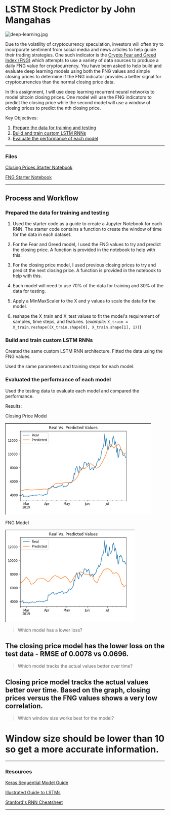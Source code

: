 # LSTM Stock Predictor by John Mangahas

![deep-learning.jpg](Images/deep-learning.jpg)

Due to the volatility of cryptocurrency speculation, investors will often try to incorporate sentiment from social media and news articles to help guide their trading strategies. One such indicator is the [Crypto Fear and Greed Index (FNG)](https://alternative.me/crypto/fear-and-greed-index/) which attempts to use a variety of data sources to produce a daily FNG value for cryptocurrency. You have been asked to help build and evaluate deep learning models using both the FNG values and simple closing prices to determine if the FNG indicator provides a better signal for cryptocurrencies than the normal closing price data.

In this assignment, I will use deep learning recurrent neural networks to model bitcoin closing prices. One model will use the FNG indicators to predict the closing price while the second model will use a window of closing prices to predict the nth closing price.

Key Objectives:

1. [Prepare the data for training and testing](#prepare-the-data-for-training-and-testing)
2. [Build and train custom LSTM RNNs](#build-and-train-custom-lstm-rnns)
3. [Evaluate the performance of each model](#evaluate-the-performance-of-each-model)

- - -

### Files

[Closing Prices Starter Notebook](lstm_stock_predictor/lstm_stock_predictor_closing.ipynb)

[FNG Starter Notebook](lstm_stock_predictor/lstm_stock_predictor_fng.ipynb)

- - -

## Process and Workflow

### Prepared the data for training and testing

1. Used the starter code as a guide to create a Jupyter Notebook for each RNN. The starter code contains a function to create the window of time for the data in each dataset.

2. For the Fear and Greed model, I used the FNG values to try and predict the closing price. A function is provided in the notebook to help with this.

3. For the closing price model, I used previous closing prices to try and predict the next closing price. A function is provided in the notebook to help with this.

4. Each model will need to use 70% of the data for training and 30% of the data for testing.

5. Apply a MinMaxScaler to the X and y values to scale the data for the model.

6. reshape the X_train and X_test values to fit the model's requirement of samples, time steps, and features. (*example:* `X_train = X_train.reshape((X_train.shape[0], X_train.shape[1], 1))`)

### Build and train custom LSTM RNNs

Created the same custom LSTM RNN architecture. Fitted the data using the FNG values.

Used the same parameters and training steps for each model. 

### Evaluated the performance of each model

Used the testing data to evaluate each model and compared the performance.

Results:

Closing Price Model 

![closingprices.png](Images/closingprice_model.png) 

FNG Model

![fng.png](Images/fng_model.png)

> Which model has a lower loss? 

## The closing price model has the lower loss on the test data - RMSE of 0.0078 vs 0.0696.

> Which model tracks the actual values better over time?

## Closing price model tracks the actual values better over time. Based on the graph, closing prices versus the FNG values shows a very low correlation.

> Which window size works best for the model?

# Window size should be lower than 10 so get a more accurate information.

- - -

### Resources

[Keras Sequential Model Guide](https://keras.io/getting-started/sequential-model-guide/)

[Illustrated Guide to LSTMs](https://towardsdatascience.com/illustrated-guide-to-lstms-and-gru-s-a-step-by-step-explanation-44e9eb85bf21)

[Stanford's RNN Cheatsheet](https://stanford.edu/~shervine/teaching/cs-230/cheatsheet-recurrent-neural-networks)

- - -


